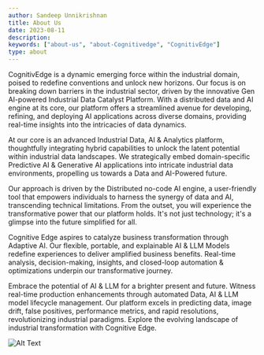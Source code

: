 ```yaml
---
author: Sandeep Unnikrishnan
title: About Us
date: 2023-08-11
description:
keywords: ["about-us", "about-Cognitivedge", "CognitivEdge"]
type: about
---
```


CognitivEdge is a dynamic emerging force within the industrial domain, poised to redefine conventions and unlock new horizons. Our focus is on breaking down barriers in the industrial sector, driven by the innovative Gen AI-powered Industrial Data Catalyst Platform. With a distributed data and AI engine at its core, our platform offers a streamlined avenue for developing, refining, and deploying AI applications across diverse domains, providing real-time insights into the intricacies of data dynamics.

At our core is an advanced Industrial Data, AI & Analytics platform, thoughtfully integrating hybrid capabilities to unlock the latent potential within industrial data landscapes. We strategically embed domain-specific Predictive AI & Generative AI applications into intricate industrial data environments, propelling us towards a Data and AI-Powered future.

Our approach is driven by the Distributed no-code AI engine, a user-friendly tool that empowers individuals to harness the synergy of data and AI, transcending technical limitations. From the outset, you will experience the transformative power that our platform holds. It's not just technology; it's a glimpse into the future simplified for all.

Cognitive Edge aspires to catalyze business transformation through Adaptive AI. Our flexible, portable, and explainable AI & LLM Models redefine experiences to deliver amplified business benefits. Real-time analysis, decision-making, insights, and closed-loop automation & optimizations underpin our transformative journey.

Embrace the potential of AI & LLM for a brighter present and future. Witness real-time production enhancements through automated Data, AI & LLM model lifecycle management. Our platform excels in predicting data, image drift, false positives, performance metrics, and rapid resolutions, revolutionizing industrial paradigms. Explore the evolving landscape of industrial transformation with Cognitive Edge.

![Alt Text](/cognitivedge_on_dark.webp)
